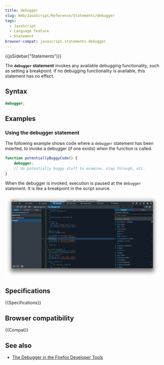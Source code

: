 ```yaml
---
title: debugger
slug: Web/JavaScript/Reference/Statements/debugger
tags:
  - JavaScript
  - Language feature
  - Statement
browser-compat: javascript.statements.debugger
---
```

{{jsSidebar("Statements")}}

The **`debugger` statement** invokes any available debugging functionality, such
as setting a breakpoint. If no debugging functionality is available, this
statement has no effect.

## Syntax

```js
debugger;
```

## Examples

### Using the debugger statement

The following example shows code where a `debugger` statement has been inserted,
to invoke a debugger (if one exists) when the function is called.

```js
function potentiallyBuggyCode() {
    debugger;
    // do potentially buggy stuff to examine, step through, etc.
}
```

When the debugger is invoked, execution is paused at the `debugger` statement.
It is like a breakpoint in the script source.

[![Paused at a debugger statement.](screen_shot_2014-02-07_at_9.14.35_am.png)](screen_shot_2014-02-07_at_9.14.35_am.png)

## Specifications

{{Specifications}}

## Browser compatibility

{{Compat}}

## See also

- [The Debugger in the Firefox Developer Tools](/en-US/docs/Tools/Debugger)
